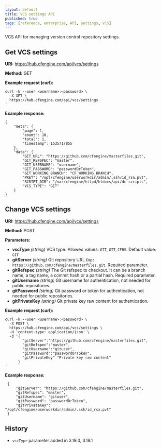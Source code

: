 ```yaml
---
layout: default
title: VCS settings API
published: true
tags: [reference, enterprise, API, settings, VCS]
---
```

VCS API for managing version control repository settings.

## Get VCS settings


**URI:** https://hub.cfengine.com/api/vcs/settings

**Method:** GET

**Example request (curl):**

```
curl -k --user <username>:<password> \
  -X GET \
  https://hub.cfengine.com/api/vcs/settings
'
```

**Example response:**

```
{
    "meta": {
        "page": 1,
        "count": 10,
        "total": 1,
        "timestamp": 1535717855
    },
    "data": {
        "GIT_URL": "https://github.com/cfengine/masterfiles.git",
        "GIT_REFSPEC": "master",
        "GIT_USERNAME": "username",
        "GIT_PASSWORD": "passwordOrToken",
        "GIT_WORKING_BRANCH": "CF_WORKING_BRANCH",
        "PKEY": "/opt/cfengine/userworkdir/admin/.ssh/id_rsa.pvt",
        "SCRIPT_DIR": "/var/cfengine/httpd/htdocs/api/dc-scripts",
        "VCS_TYPE": "GIT"
    }
}
```

## Change VCS settings

**URI:** https://hub.cfengine.com/api/vcs/settings

**Method:** POST

**Parameters:**

* **vscType** *(string)*
  VCS type. Allowed values: `GIT`, `GIT_CFBS`. Default value: `GIT`
* **gitServer** *(string)*
    Git repository URL `Emp: https://github.com/cfengine/masterfiles.git`. Required parameter.
* **gitRefspec** *(string)*
    The Git refspec to checkout. It can be a branch name, a tag name, a commit hash or a partial hash. Required parameter.
* **gitUsername** *(string)*
    Git username for authentication, not needed for public repositories.
* **gitPassword** *(string)*
    Git password or token for authentication, not needed for public repositories.
* **gitPrivateKey** *(string)*
    Git private key raw content for authentication.

**Example request (curl):**

```
curl -k --user <username>:<password> \
  -X POST \
  https://hub.cfengine.com/api/vcs/settings \
  -H 'content-type: application/json' \
  -d '{
        "gitServer":"https://github.com/cfengine/masterfiles.git",
        "gitRefspec":"master",
        "gitUsername":"gituser",
        "gitPassword":"passwordOrToken",
        "gitPrivateKey" "Private key raw content"
      }
'
```

**Example response:**

```
 {
     "gitServer": "https://github.com/cfengine/masterfiles.git",
     "gitRefspec": "master",
     "gitUsername": "gituser",
     "gitPassword": "passwordOrToken",
     "gitPrivateKey": "/opt/cfengine/userworkdir/admin/.ssh/id_rsa.pvt"
 }
```

## History

* `vscType` parameter added in 3.19.0, 3.18.1

